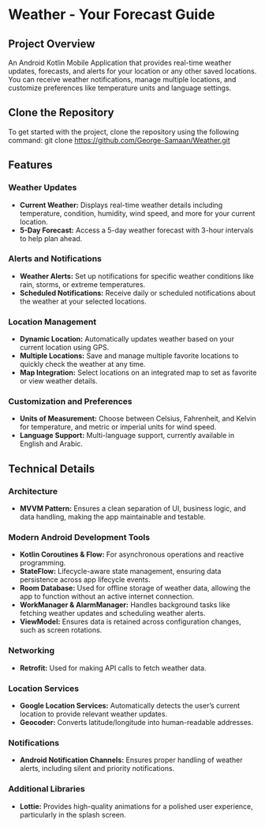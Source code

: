 # Weather - Your Forecast Guide

## Project Overview
An Android Kotlin Mobile Application that provides real-time weather updates, forecasts, and alerts for your location or any other saved locations. You can receive weather notifications, manage multiple locations, and customize preferences like temperature units and language settings.

## Clone the Repository

To get started with the project, clone the repository using the following command:
git clone https://github.com/George-Samaan/Weather.git

## Features

### Weather Updates
- **Current Weather:** Displays real-time weather details including temperature, condition, humidity, wind speed, and more for your current location.
- **5-Day Forecast:** Access a 5-day weather forecast with 3-hour intervals to help plan ahead.

### Alerts and Notifications
- **Weather Alerts:** Set up notifications for specific weather conditions like rain, storms, or extreme temperatures.
- **Scheduled Notifications:** Receive daily or scheduled notifications about the weather at your selected locations.

### Location Management
- **Dynamic Location:** Automatically updates weather based on your current location using GPS.
- **Multiple Locations:** Save and manage multiple favorite locations to quickly check the weather at any time.
- **Map Integration:** Select locations on an integrated map to set as favorite or view weather details.

### Customization and Preferences
- **Units of Measurement:** Choose between Celsius, Fahrenheit, and Kelvin for temperature, and metric or imperial units for wind speed.
- **Language Support:** Multi-language support, currently available in English and Arabic.

## Technical Details

### Architecture
- **MVVM Pattern:** Ensures a clean separation of UI, business logic, and data handling, making the app maintainable and testable.

### Modern Android Development Tools
- **Kotlin Coroutines & Flow:** For asynchronous operations and reactive programming.
- **StateFlow:** Lifecycle-aware state management, ensuring data persistence across app lifecycle events.
- **Room Database:** Used for offline storage of weather data, allowing the app to function without an active internet connection.
- **WorkManager & AlarmManager:** Handles background tasks like fetching weather updates and scheduling weather alerts.
- **ViewModel:** Ensures data is retained across configuration changes, such as screen rotations.

### Networking
- **Retrofit:** Used for making API calls to fetch weather data.

### Location Services
- **Google Location Services:** Automatically detects the user’s current location to provide relevant weather updates.
- **Geocoder:** Converts latitude/longitude into human-readable addresses.

### Notifications
- **Android Notification Channels:** Ensures proper handling of weather alerts, including silent and priority notifications.

### Additional Libraries
- **Lottie:** Provides high-quality animations for a polished user experience, particularly in the splash screen.
